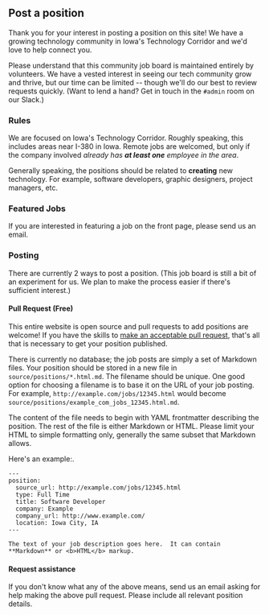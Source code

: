 ## Post a position

Thank you for your interest in posting a position on this site!  We have a growing technology community in Iowa's Technology Corridor and we'd love to help connect you.

Please understand that this community job board is maintained entirely by volunteers.  We have a vested interest in seeing our tech community grow and thrive, but our time can be limited -- though we'll do our best to review requests quickly.  (Want to lend a hand?  Get in touch in the `#admin` room on our Slack.)

### Rules

We are focused on Iowa's Technology Corridor.  Roughly speaking, this includes areas near I-380 in Iowa.  Remote jobs are welcomed, but only if the company involved _already has **at least one** employee in the area_.

Generally speaking, the positions should be related to **creating** new technology.  For example, software developers, graphic designers, project managers, etc.

### Featured Jobs

If you are interested in featuring a job on the front page, please <a class="mailto" data-email="am9ic0B0ZWNoY29ycmlkb3IuaW8=">send us an email</a>.

### Posting

There are currently 2 ways to post a position.  (This job board is still a bit of an experiment for us.  We plan to make the process easier if there's sufficient interest.)

#### Pull Request (Free)

This entire website is open source and pull requests to add positions are welcome!  If you have the skills to [make an acceptable pull request](https://github.com/techcorridorio/jobs.techcorridor.io/new/master/source/positions?filename=my_position.html.md), that's all that is necessary to get your position published.

There is currently no database; the job posts are simply a set of Markdown files.  Your position should be stored in a new file in `source/positions/*.html.md`.  The filename should be unique.  One good option for choosing a filename is to base it on the URL of your job posting.  For example, `http://example.com/jobs/12345.html` would become `source/positions/example_com_jobs_12345.html.md`.

The content of the file needs to begin with YAML frontmatter describing the position.  The rest of the file is either Markdown or HTML.  Please limit your HTML to simple formatting only, generally the same subset that Markdown allows.

Here's an example:.

    ---
    position:
      source_url: http://example.com/jobs/12345.html
      type: Full Time
      title: Software Developer
      company: Example
      company_url: http://www.example.com/
      location: Iowa City, IA
    ---

    The text of your job description goes here.  It can contain **Markdown** or <b>HTML</b> markup.

#### Request assistance

If you don't know what any of the above means, <a class="mailto" data-email="am9ic0B0ZWNoY29ycmlkb3IuaW8=">send us an email</a> asking for help making the above pull request.  Please include all relevant position details.

<script>
  (function () {
    var i, links, link, email;

    links = document.getElementsByClassName('mailto');

    for (i = 0; i < links.length; i++) {
      link = links[i];
      email = atob(link.getAttribute('data-email'));
      link.setAttribute('href', 'mailto:' + email);
    }
  }());
</script>

